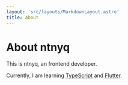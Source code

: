 ```yaml
---
layout: 'src/layouts/MarkdownLayout.astro'
title: About
---
```


# About ntnyq

This is ntnyq, an frontend developer.

Currently, I am learning [TypeScript](https://www.typescriptlang.org) and [Flutter](https://flutter.dev).
